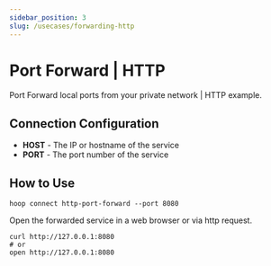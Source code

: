 ```yaml
---
sidebar_position: 3
slug: /usecases/forwarding-http
---
```


# Port Forward | HTTP

Port Forward local ports from your private network | HTTP example.

## Connection Configuration

- **HOST** - The IP or hostname of the service
- **PORT** - The port number of the service

## How to Use

```shell
hoop connect http-port-forward --port 8080
```

Open the forwarded service in a web browser or via http request.

```shell
curl http://127.0.0.1:8080
# or
open http://127.0.0.1:8080
```
